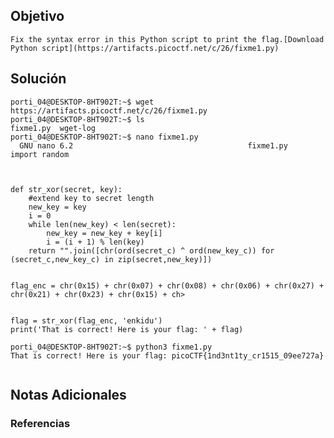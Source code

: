 ## Objetivo
```
Fix the syntax error in this Python script to print the flag.[Download Python script](https://artifacts.picoctf.net/c/26/fixme1.py)
```
[](https://github.com/armandoportillo0101/Seguridad-de-Redes/blob/main/Plantilla.md#objetivo)
## Solución
```
porti_04@DESKTOP-8HT902T:~$ wget https://artifacts.picoctf.net/c/26/fixme1.py
porti_04@DESKTOP-8HT902T:~$ ls
fixme1.py  wget-log
porti_04@DESKTOP-8HT902T:~$ nano fixme1.py
  GNU nano 6.2                                       fixme1.py
import random



def str_xor(secret, key):
    #extend key to secret length
    new_key = key
    i = 0
    while len(new_key) < len(secret):
        new_key = new_key + key[i]
        i = (i + 1) % len(key)
    return "".join([chr(ord(secret_c) ^ ord(new_key_c)) for (secret_c,new_key_c) in zip(secret,new_key)])


flag_enc = chr(0x15) + chr(0x07) + chr(0x08) + chr(0x06) + chr(0x27) + chr(0x21) + chr(0x23) + chr(0x15) + ch>


flag = str_xor(flag_enc, 'enkidu')
print('That is correct! Here is your flag: ' + flag)

porti_04@DESKTOP-8HT902T:~$ python3 fixme1.py
That is correct! Here is your flag: picoCTF{1nd3nt1ty_cr1515_09ee727a}


```
[](https://github.com/armandoportillo0101/Seguridad-de-Redes/blob/main/Plantilla.md#soluci%C3%B3n)

## Notas Adicionales

[](https://github.com/armandoportillo0101/Seguridad-de-Redes/blob/main/Plantilla.md#notas-adicionales)

### Referencias